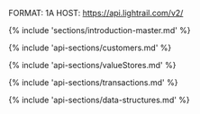 FORMAT: 1A
HOST: https://api.lightrail.com/v2/

{% include 'sections/introduction-master.md' %}

{% include 'api-sections/customers.md' %}

{% include 'api-sections/valueStores.md' %}

{% include 'api-sections/transactions.md' %}

{% include 'api-sections/data-structures.md' %}
